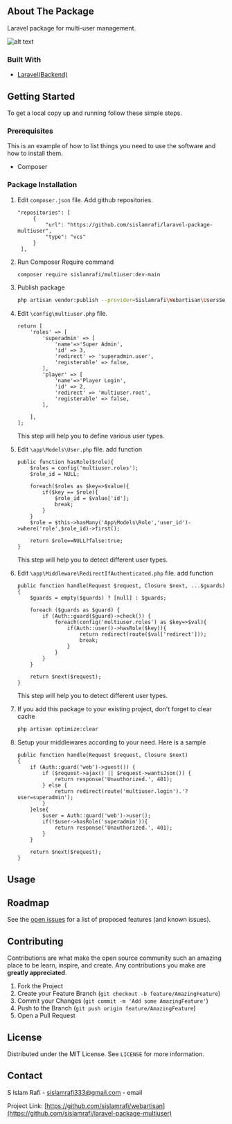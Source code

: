 <!-- ABOUT THE PROJECT -->

## About The Package

Laravel package for multi-user management.

![alt text](screenshot-terminal.PNG)

### Built With

- [Laravel(Backend)](https://laravel.com/)

<!-- GETTING STARTED -->

## Getting Started

To get a local copy up and running follow these simple steps.

### Prerequisites

This is an example of how to list things you need to use the software and how to install them.

- Composer

### Package Installation

1.  Edit `composer.json` file. Add github repositories.

    ```
    "repositories": [
         {
             "url": "https://github.com/sislamrafi/laravel-package-multiuser",
             "type": "vcs"
         }
     ],
    ```

2.  Run Composer Require command
    ```sh
    composer require sislamrafi/multiuser:dev-main
    ```
3.  Publish package
    ```sh
    php artisan vendor:publish --provider=Sislamrafi\Webartisan\UsersServiceProvider
    ```
4.  Edit `\config\multiuser.php` file.

    ```
    return [
        'roles' => [
            'superadmin' => [
                'name'=>'Super Admin',
                'id' => 3,
                'redirect' => 'superadmin.user',
                'registerable' => false,
            ],
            'player' => [
                'name'=>'Player Login',
                'id' => 2,
                'redirect' => 'multiuser.root',
                'registerable' => false,
            ],
            
        ],
    ];
    ```

    This step will help you to define various user types.

5.  Edit `\app\Models\User.php` file. add function

    ```
    public function hasRole($role){
        $roles = config('multiuser.roles');
        $role_id = NULL;

        foreach($roles as $key=>$value){
            if($key == $role){
                $role_id = $value['id'];
                break;
            }
        }
        $role = $this->hasMany('App\Models\Role','user_id')->where('role',$role_id)->first();
        
        return $role==NULL?false:true;
    }
    ```

    This step will help you to detect different user types.
6.  Edit `\app\Middleware\RedirectIfAuthenticated.php` file. add function

    ```
    public function handle(Request $request, Closure $next, ...$guards)
    {
        $guards = empty($guards) ? [null] : $guards;

        foreach ($guards as $guard) {
            if (Auth::guard($guard)->check()) {
                foreach(config('multiuser.roles') as $key=>$val){
                    if(Auth::user()->hasRole($key)){
                        return redirect(route($val['redirect']));
                        break;
                    }
                }
            }
        }

        return $next($request);
    }
    ```

    This step will help you to detect different user types.
7.  If you add this package to your existing project, don't forget to clear cache
    ```sh
    php artisan optimize:clear
    ```
8.  Setup your middlewares according to your need. Here is a sample
    ```
    public function handle(Request $request, Closure $next)
    {
        if (Auth::guard('web')->guest()) {
            if ($request->ajax() || $request->wantsJson()) {
                return response('Unauthorized.', 401);
            } else {
                return redirect(route('multiuser.login').'?user=superadmin');
            }
        }else{
            $user = Auth::guard('web')->user();
            if(!$user->hasRole('superadmin')){
                return response('Unauthorized.', 401);
            }
        }

        return $next($request);
    }
    ```

<!-- USAGE EXAMPLES -->

## Usage


<!-- ROADMAP -->

## Roadmap

See the [open issues](https://github.com/sislamrafi/laravel-package-multiuser/issues) for a list of proposed features (and known issues).

<!-- CONTRIBUTING -->

## Contributing

Contributions are what make the open source community such an amazing place to be learn, inspire, and create. Any contributions you make are **greatly appreciated**.

1. Fork the Project
2. Create your Feature Branch (`git checkout -b feature/AmazingFeature`)
3. Commit your Changes (`git commit -m 'Add some AmazingFeature'`)
4. Push to the Branch (`git push origin feature/AmazingFeature`)
5. Open a Pull Request

<!-- LICENSE -->

## License

Distributed under the MIT License. See `LICENSE` for more information.

<!-- CONTACT -->

## Contact

S Islam Rafi - [sislamrafi333@gmail.com](https://www.facebook.com/sislam.rafi/) - email

Project Link: [https://github.com/sislamrafi/webartisan](https://github.com/sislamrafi/laravel-package-multiuser)

<!-- ACKNOWLEDGEMENTS -->
